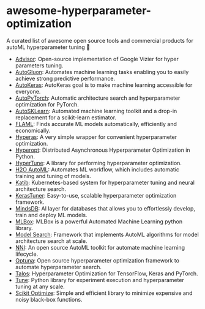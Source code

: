 # awesome-hyperparameter-optimization

A curated list of awesome open source tools and commercial products for autoML hyperparameter tuning 🚀

 * [Advisor](https://github.com/tobegit3hub/advisor): Open-source implementation of Google Vizier for hyper parameters tuning.
 * [AutoGluon](https://github.com/awslabs/autogluon): Automates machine learning tasks enabling you to easily achieve strong predictive performance.
 * [AutoKeras](https://github.com/keras-team/autokeras): AutoKeras goal is to make machine learning accessible for everyone.
 * [AutoPyTorch](https://github.com/automl/Auto-PyTorch): Automatic architecture search and hyperparameter optimization for PyTorch.
 * [AutoSKLearn](https://github.com/automl/auto-sklearn): Automated machine learning toolkit and a drop-in replacement for a scikit-learn estimator.
 * [FLAML](https://github.com/microsoft/FLAML): Finds accurate ML models automatically, efficiently and economically.
 * [Hyperas](https://github.com/maxpumperla/hyperas): A very simple wrapper for convenient hyperparameter optimization.
 * [Hyperopt](https://github.com/hyperopt/hyperopt): Distributed Asynchronous Hyperparameter Optimization in Python.
 * [HyperTune](https://github.com/polyaxon/hypertune): A library for performing hyperparameter optimization.
 * [H2O AutoML](https://docs.h2o.ai/h2o/latest-stable/h2o-docs/automl.html): Automates ML workflow, which includes automatic training and tuning of models.
 * [Katib](https://github.com/kubeflow/katib): Kubernetes-based system for hyperparameter tuning and neural architecture search.
 * [KerasTuner](https://github.com/keras-team/keras-tuner): Easy-to-use, scalable hyperparameter optimization framework.
 * [MindsDB](https://github.com/mindsdb/mindsdb): AI layer for databases that allows you to effortlessly develop, train and deploy ML models.
 * [MLBox](https://github.com/AxeldeRomblay/MLBox): MLBox is a powerful Automated Machine Learning python library.
 * [Model Search](https://github.com/google/model_search): Framework that implements AutoML algorithms for model architecture search at scale.
 * [NNI](https://github.com/microsoft/nni): An open source AutoML toolkit for automate machine learning lifecycle.
 * [Optuna](https://optuna.org/): Open source hyperparameter optimization framework to automate hyperparameter search.
 * [Talos](https://github.com/autonomio/talos): Hyperparameter Optimization for TensorFlow, Keras and PyTorch.
 * [Tune](https://docs.ray.io/en/latest/tune.html): Python library for experiment execution and hyperparameter tuning at any scale.
 * [Scikit Optimize](https://github.com/scikit-optimize/scikit-optimize): Simple and efficient library to minimize expensive and noisy black-box functions.
